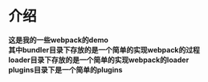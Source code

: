 # 介绍

**这是我的一些webpack的demo**    
**其中bundler目录下存放的是一个简单的实现webpack的过程**    
**loader目录下存放的是一个简单的实现webpack的loader**    
**plugins目录下是一个简单的plugins**   
